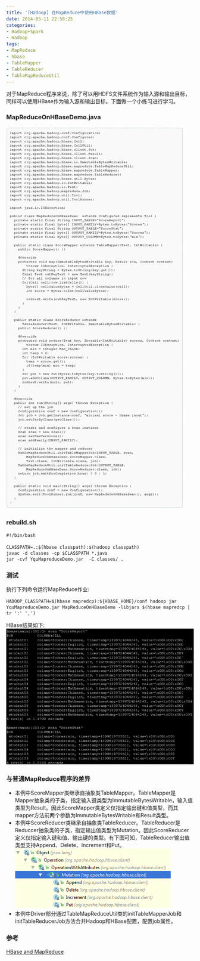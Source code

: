 ```yaml
---
title: '[Hadoop] 在MapReduce中使用HBase数据'
date: 2014-05-11 22:58:25
categories: 
- Hadoop+Spark
- Hadoop
tags: 
- MapReduce
- hbase
- TableMapper
- TableReducer
- TableMapReduceUtil
---
```

对于MapReduce程序来说，除了可以用HDFS文件系统作为输入源和输出目标，同样可以使用HBase作为输入源和输出目标。下面做一个小练习进行学习。

### MapReduceOnHBaseDemo.java
![[Hadoop] 在MapReduce中使用HBase数据](/images/2014/5/0026uWfMzy792BlMwdae0.jpg)
### rebuild.sh
```
#!/bin/bash

CLASSPATH=.:$(hbase classpath):$(hadoop classpath)
javac -d classes -cp $CLASSPATH *.java
jar -cvf YquMapreduceDemo.jar  -C classes/ .
```

### 测试

执行下列命令运行MapReduce作业:
```
HADOOP_CLASSPATH=$(hbase mapredcp):${HBASE_HOME}/conf hadoop jar YquMapreduceDemo.jar MapReduceOnHBaseDemo -libjars $(hbase mapredcp | tr ':' ',')
```

HBase结果如下:
![[Hadoop] 在MapReduce中使用HBase数据](/images/2014/5/0026uWfMzy792yZMSQq9a.png)

### 与普通MapReduce程序的差异

- 本例中ScoreMapper类继承自抽象类TableMapper。TableMapper是Mapper抽象类的子类，指定输入键类型为ImmutableBytesWritable，输入值类型为Result。因此ScoreMapper类定义仅指定输出键和值类型，而其mapper方法前两个参数为ImmutableBytesWritable和Result类型。
- 本例中ScoreReducer类继承自抽象类TableReducer。TableReducer是Reduccer抽象类的子类，指定输出值类型为Mutation。因此ScoreReducer定义仅指定输入键和值、输出键的类型。有下图可知，TableReducer输出值类型支持Append、Delete、Increment和Put。![[Hadoop] 在MapReduce中使用HBase数据](/images/2014/5/0026uWfMzy79wvqMf45f9.png)
- 本例中Driver部分通过TableMapReduceUtil类的initTableMapperJob和initTableReducerJob方法合并Hadoop和HBase配置，配置job属性。

### 参考

[HBase and MapReduce](http://hbase.apache.org/book.html#mapreduce)    